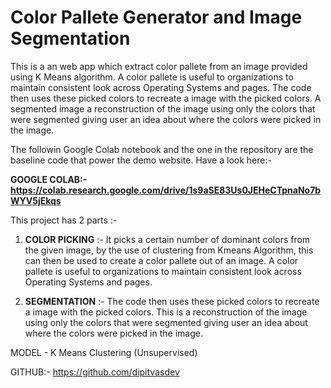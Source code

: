 # Color Pallete Generator and Image Segmentation

This is a an web app which extract color pallete from an image provided using K Means algorithm. A color pallete is useful to organizations to maintain consistent look across Operating Systems and pages.  The code then uses these picked colors to recreate a image with the picked colors. A segmented image  a reconstruction of the image using only the colors that were segmented giving user an idea about where the colors were picked in the image. 


The followin Google Colab notebook and the one in the repository are the baseline code that power the demo website. 
Have a look here:- 

**GOOGLE COLAB:- https://colab.research.google.com/drive/1s9aSE83Us0JEHeCTpnaNo7bWYV5jEkqs**


This project has 2 parts :- 

   1) **COLOR PICKING** :- It picks a certain number of dominant colors from the given image, by the use of clustering from Kmeans Algorithm, this can then
   be used to create a color pallete out of an image. A color pallete is useful to organizations to maintain consistent look across Operating Systems and pages. 
  
  2) **SEGMENTATION** :- The code then uses these picked colors to recreate a image with the picked colors. This is a reconstruction of the image using only the colors that were segmented giving user an idea about where the colors were picked in the image. 
  

MODEL - K Means Clustering (Unsupervised)

GITHUB:- https://github.com/dipitvasdev
